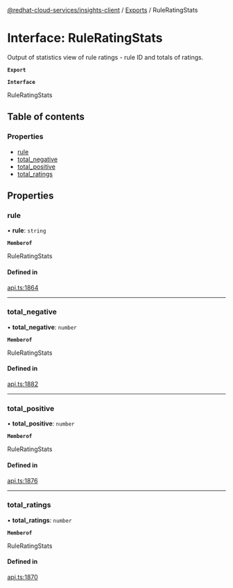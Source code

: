 [@redhat-cloud-services/insights-client](../README.md) / [Exports](../modules.md) / RuleRatingStats

# Interface: RuleRatingStats

Output of statistics view of rule ratings - rule ID and totals of ratings.

**`Export`**

**`Interface`**

RuleRatingStats

## Table of contents

### Properties

- [rule](RuleRatingStats.md#rule)
- [total\_negative](RuleRatingStats.md#total_negative)
- [total\_positive](RuleRatingStats.md#total_positive)
- [total\_ratings](RuleRatingStats.md#total_ratings)

## Properties

### rule

• **rule**: `string`

**`Memberof`**

RuleRatingStats

#### Defined in

[api.ts:1864](https://github.com/RedHatInsights/javascript-clients/blob/master/packages/insights/api.ts#L1864)

___

### total\_negative

• **total\_negative**: `number`

**`Memberof`**

RuleRatingStats

#### Defined in

[api.ts:1882](https://github.com/RedHatInsights/javascript-clients/blob/master/packages/insights/api.ts#L1882)

___

### total\_positive

• **total\_positive**: `number`

**`Memberof`**

RuleRatingStats

#### Defined in

[api.ts:1876](https://github.com/RedHatInsights/javascript-clients/blob/master/packages/insights/api.ts#L1876)

___

### total\_ratings

• **total\_ratings**: `number`

**`Memberof`**

RuleRatingStats

#### Defined in

[api.ts:1870](https://github.com/RedHatInsights/javascript-clients/blob/master/packages/insights/api.ts#L1870)
